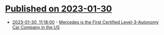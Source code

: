 # [Published on 2023-01-30](index.md)

* [2023-01-30, 11:18:00](https://soylentnews.org/article.pl?sid=23/01/29/1544251&from=rss) - [Mercedes is the First Certified Level-3-Autonomy Car Company in the US](https://soylentnews.org/article.pl?sid=23/01/29/1544251&from=rss)
